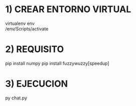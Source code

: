 # 1) CREAR ENTORNO VIRTUAL
virtualenv env  
/env/Scripts/activate
# 2) REQUISITO
pip install numpy
pip install fuzzywuzzy[speedup]
# 3) EJECUCION
py chat.py
